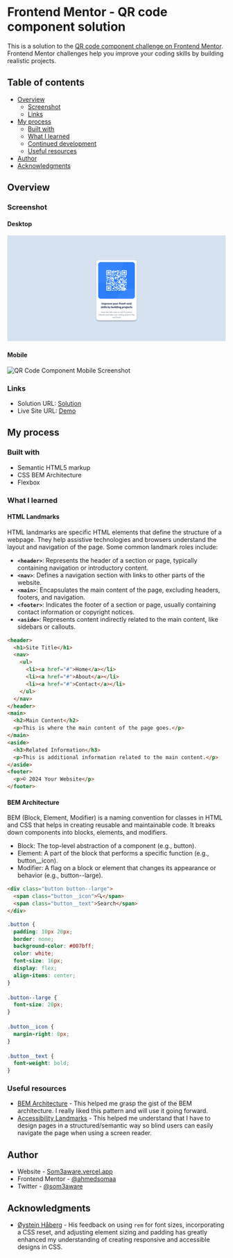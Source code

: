 # Frontend Mentor - QR code component solution

This is a solution to the [QR code component challenge on Frontend Mentor](https://www.frontendmentor.io/challenges/qr-code-component-iux_sIO_H). Frontend Mentor challenges help you improve your coding skills by building realistic projects.

## Table of contents

- [Overview](#overview)
  - [Screenshot](#screenshot)
  - [Links](#links)
- [My process](#my-process)
  - [Built with](#built-with)
  - [What I learned](#what-i-learned)
  - [Continued development](#continued-development)
  - [Useful resources](#useful-resources)
- [Author](#author)
- [Acknowledgments](#acknowledgments)

## Overview

### Screenshot

#### Desktop

![QR Code Component Desktop Screenshot](./img/desktop-screenshot.png)

#### Mobile

![QR Code Component Mobile Screenshot](./img/mobile-screenshot.png)

### Links

- Solution URL: [Solution](https://github.com/ahmedsomaa/frontendmentor-challengs/tree/main/newbie/qr-code-component)
- Live Site URL: [Demo](https://ahmedsomaa.github.io/frontendmentor-challengs/newbie/qr-code-component/index.html)

## My process

### Built with

- Semantic HTML5 markup
- CSS BEM Architecture
- Flexbox

### What I learned

#### HTML Landmarks

HTML landmarks are specific HTML elements that define the structure of a webpage. They help assistive technologies and browsers understand the layout and navigation of the page. Some common landmark roles include:

- **`<header>`**: Represents the header of a section or page, typically containing navigation or introductory content.
- **`<nav>`**: Defines a navigation section with links to other parts of the website.
- **`<main>`**: Encapsulates the main content of the page, excluding headers, footers, and navigation.
- **`<footer>`**: Indicates the footer of a section or page, usually containing contact information or copyright notices.
- **`<aside>`**: Represents content indirectly related to the main content, like sidebars or callouts.

```html
<header>
  <h1>Site Title</h1>
  <nav>
    <ul>
      <li><a href="#">Home</a></li>
      <li><a href="#">About</a></li>
      <li><a href="#">Contact</a></li>
    </ul>
  </nav>
</header>
<main>
  <h2>Main Content</h2>
  <p>This is where the main content of the page goes.</p>
</main>
<aside>
  <h3>Related Information</h3>
  <p>This is additional information related to the main content.</p>
</aside>
<footer>
  <p>© 2024 Your Website</p>
</footer>
```

#### BEM Architecture

BEM (Block, Element, Modifier) is a naming convention for classes in HTML and CSS that helps in creating reusable and maintainable code. It breaks down components into blocks, elements, and modifiers.

- Block: The top-level abstraction of a component (e.g., button).
- Element: A part of the block that performs a specific function (e.g., button\_\_icon).
- Modifier: A flag on a block or element that changes its appearance or behavior (e.g., button--large).

```html
<div class="button button--large">
  <span class="button__icon">🔍</span>
  <span class="button__text">Search</span>
</div>
```

```css
.button {
  padding: 10px 20px;
  border: none;
  background-color: #007bff;
  color: white;
  font-size: 16px;
  display: flex;
  align-items: center;
}

.button--large {
  font-size: 20px;
}

.button__icon {
  margin-right: 8px;
}

.button__text {
  font-weight: bold;
}
```

### Useful resources

- [BEM Architecture](https://getbem.com/) - This helped me grasp the gist of the BEM architecture. I really liked this pattern and will use it going forward.
- [Accessibility Landmarks](https://www.w3schools.com/accessibility/accessibility_landmarks.php) - This helped me understand that I have to design pages in a structured/semantic way so blind users can easily navigate the page when using a screen reader.

## Author

- Website - [Som3aware.vercel.app](https://som3aware.vercel.app)
- Frontend Mentor - [@ahmedsomaa](https://www.frontendmentor.io/profile/ahmedsomaa)
- Twitter - [@som3aware](https://www.x.com/som3aware)

## Acknowledgments

- [Øystein Håberg](https://www.frontendmentor.io/profile/Islandstone89) - His feedback on using `rem` for font sizes, incorporating a CSS reset, and adjusting element sizing and padding has greatly enhanced my understanding of creating responsive and accessible designs in CSS.
